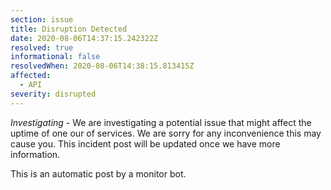 ```yaml
---
section: issue
title: Disruption Detected
date: 2020-08-06T14:37:15.242322Z
resolved: true
informational: false
resolvedWhen: 2020-08-06T14:38:15.813415Z
affected:
  - API
severity: disrupted
---
```

*Investigating* - We are investigating a potential issue that might affect the uptime of one our of services. We are sorry for any inconvenience this may cause you. This incident post will be updated once we have more information.

This is an automatic post by a monitor bot.
        